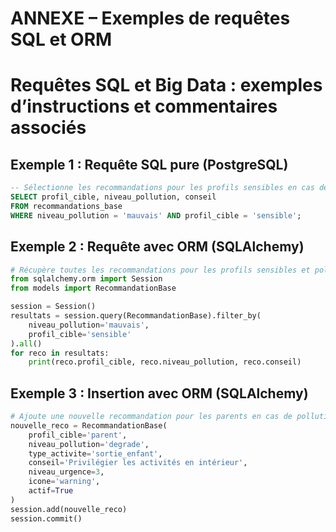 # ANNEXE – Exemples de requêtes SQL et ORM

# Requêtes SQL et Big Data : exemples d’instructions et commentaires associés

## Exemple 1 : Requête SQL pure (PostgreSQL)

```sql
-- Sélectionne les recommandations pour les profils sensibles en cas de pollution mauvaise
SELECT profil_cible, niveau_pollution, conseil
FROM recommandations_base
WHERE niveau_pollution = 'mauvais' AND profil_cible = 'sensible';
```

## Exemple 2 : Requête avec ORM (SQLAlchemy)

```python
# Récupère toutes les recommandations pour les profils sensibles et pollution mauvaise
from sqlalchemy.orm import Session
from models import RecommandationBase

session = Session()
resultats = session.query(RecommandationBase).filter_by(
    niveau_pollution='mauvais',
    profil_cible='sensible'
).all()
for reco in resultats:
    print(reco.profil_cible, reco.niveau_pollution, reco.conseil)
```

## Exemple 3 : Insertion avec ORM (SQLAlchemy)

```python
# Ajoute une nouvelle recommandation pour les parents en cas de pollution dégradée
nouvelle_reco = RecommandationBase(
    profil_cible='parent',
    niveau_pollution='degrade',
    type_activite='sortie_enfant',
    conseil='Privilégier les activités en intérieur',
    niveau_urgence=3,
    icone='warning',
    actif=True
)
session.add(nouvelle_reco)
session.commit()
```
